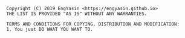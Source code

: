 
    Copyright (C) 2019 EngYasin <https://engyasin.github.io>
    THE LIST IS PROVIDED "AS IS" WITHOUT ANY WARRANTIES.

    TERMS AND CONDITIONS FOR COPYING, DISTRIBUTION AND MODIFICATION:
    1. You just DO WHAT YOU WANT TO.
